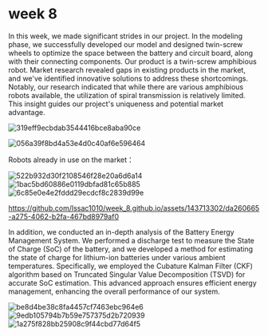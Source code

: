 # week 8

In this week, we made significant strides in our project. In the modeling phase, we successfully developed our model and designed twin-screw wheels to optimize the space between the battery and circuit board, along with their connecting components. Our product is a twin-screw amphibious robot. Market research revealed gaps in existing products in the market, and we've identified innovative solutions to address these shortcomings. Notably, our research indicated that while there are various amphibious robots available, the utilization of spiral transmission is relatively limited. This insight guides our project's uniqueness and potential market advantage.

![319eff9ecbdab3544416bce8aba90ce](https://github.com/Issac1010/week_8.github.io/assets/143713302/e78141f7-7d3a-4792-8882-6ad3e80dbfe6)

![056a39f8bd4a53e4d0c40af6e596464](https://github.com/Issac1010/week_8.github.io/assets/143713302/64de65c0-75cd-4ea9-8d52-dc1800969799)

Robots already in use on the market：

![522b932d30f2108546f28e20a6d6a14](https://github.com/Issac1010/week_8.github.io/assets/143713302/bc687527-f593-4e37-85a5-4ae3320e6960)
![1bac5bd60886e0119dbfad81c65b885](https://github.com/Issac1010/week_8.github.io/assets/143713302/eb71c5d5-5ef9-4f00-9799-4fc8ea2ab64e)
![6c85e0e4e2fddd29ecdcf8c2839d99e](https://github.com/Issac1010/week_8.github.io/assets/143713302/a98ecfe9-53b3-43e7-b594-286dbcefa0c8)

https://github.com/Issac1010/week_8.github.io/assets/143713302/da260665-a275-4062-b2fa-467bd8979af0

In addition, we conducted an in-depth analysis of the Battery Energy Management System. We performed a discharge test to measure the State of Charge (SoC) of the battery, and we developed a method for estimating the state of charge for lithium-ion batteries under various ambient temperatures. Specifically, we employed the Cubature Kalman Filter (CKF) algorithm based on Truncated Singular Value Decomposition (TSVD) for accurate SoC estimation. This advanced approach ensures efficient energy management, enhancing the overall performance of our system.

![be8d4be38c8fa4457cf7463ebc964e6](https://github.com/Issac1010/week_8.github.io/assets/143713302/28a3408d-7b79-4dc7-a1a8-e4b448909031)
![9edb105794b7b59e757375d2b720939](https://github.com/Issac1010/week_8.github.io/assets/143713302/e874ea0d-0881-4a3e-ac5e-b5bd85ec53fe)
![1a275f828bb25908c9f44cbd77d64f5](https://github.com/Issac1010/week_8.github.io/assets/143713302/cbc8f721-5bd9-468f-9fc1-7c2b979ba9cc)
